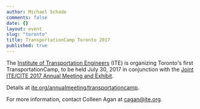 ```yaml
---
author: Michael Schade
comments: false
date: {}
layout: event
slug: "toronto"
title: TransportationCamp Toronto 2017
published: true
---
```

The [Institute of Transportation Engineers](http://www.ite.org/) (ITE) is organizing
Toronto's first TransportationCamp, to be held July 30, 2017 in conjunction with
the [Joint ITE/CITE 2017 Annual Meeting and Exhibit](http://www.ite.org/annualmeeting/).

Details at [ite.org/annualmeeting/transportationcamp](http://www.ite.org/annualmeeting/transportationcamp/).

For more information, contact Colleen Agan at [cagan@ite.org](cagan@ite.org).
